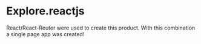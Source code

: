 # Explore.reactjs
  React/React-Reuter were used to create this product. With this combination a single page app was created!
